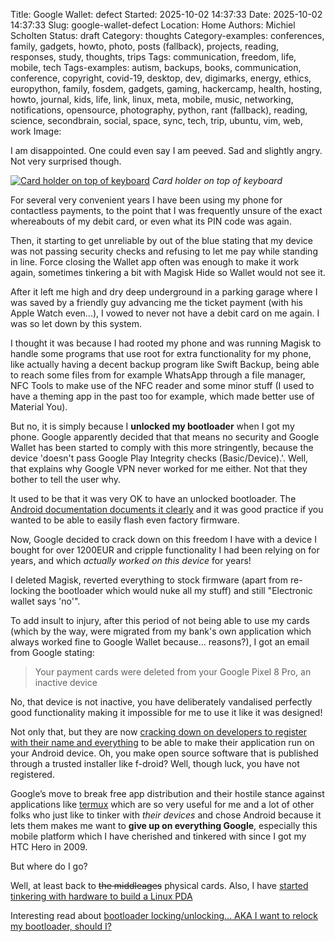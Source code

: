 Title: Google Wallet: defect
Started: 2025-10-02 14:37:33
Date: 2025-10-02 14:37:33
Slug: google-wallet-defect
Location: Home
Authors: Michiel Scholten
Status: draft
Category: thoughts
Category-examples: conferences, family, gadgets, howto, photo, posts (fallback), projects, reading, responses, study, thoughts, trips
Tags: communication, freedom, life, mobile, tech
Tags-examples: autism, backups, books, communication, conference, copyright, covid-19, desktop, dev, digimarks, energy, ethics, europython, family, fosdem, gadgets, gaming, hackercamp, health, hosting, howto, journal, kids, life, link, linux, meta, mobile, music, networking, notifications, opensource, photography, python, rant (fallback), reading, science, secondbrain, social, space, sync, tech, trip, ubuntu, vim, web, work
Image: 

I am disappointed. One could even say I am peeved. Sad and slightly angry. Not very surprised though.

[![Card holder on top of keyboard](https://dammit.nl/images/content/example.png)](https://dammit.nl/images/content/example.png)
_Card holder on top of keyboard_

For several very convenient years I have been using my phone for contactless payments, to the point that I was frequently unsure of the exact whereabouts of my debit card, or even what its PIN code was again.

Then, it starting to get unreliable by out of the blue stating that my device was not passing security checks and refusing to let me pay while standing in line. Force closing the Wallet app often was enough to make it work again, sometimes tinkering a bit with Magisk Hide so Wallet would not see it.

After it left me high and dry deep underground in a parking garage where I was saved by a friendly guy advancing me the ticket payment (with his Apple Watch even...), I vowed to never not have a debit card on me again. I was so let down by this system.

I thought it was because I had rooted my phone and was running Magisk to handle some programs that use root for extra functionality for my phone, like actually having a decent backup program like Swift Backup, being able to reach some files from for example WhatsApp through a file manager, NFC Tools to make use of the NFC reader and some minor stuff (I used to have a theming app in the past too for example, which made better use of Material You).

But no, it is simply because I **unlocked my bootloader** when I got my phone. Google apparently decided that that means no security and Google Wallet has been started to comply with this more stringently, because the device 'doesn't pass Google Play Integrity checks (Basic/Device).'. Well, that explains why Google VPN never worked for me either. Not that they bother to tell the user why.

It used to be that it was very OK to have an unlocked bootloader. The [Android documentation documents it clearly](https://source.android.com/docs/core/architecture/bootloader/locking_unlocking) and it was good practice if you wanted to be able to easily flash even factory firmware.

Now, Google decided to crack down on this freedom I have with a device I bought for over 1200EUR and cripple functionality I had been relying on for years, and which *actually worked on this device* for years!

I deleted Magisk, reverted everything to stock firmware (apart from re-locking the bootloader which would nuke all my stuff) and still "Electronic wallet says 'no'".

To add insult to injury, after this period of not being able to use my cards (which by the way, were migrated from my bank's own application which always worked fine to Google Wallet because... reasons?), I got an email from Google stating:

> Your payment cards were deleted from your Google Pixel 8 Pro, an inactive device

No, that device is not inactive, you have deliberately vandalised perfectly good functionality making it impossible for me to use it like it was designed!

Not only that, but they are now [cracking down on developers to register with their name and everything](https://f-droid.org/de/2025/09/29/google-developer-registration-decree.html) to be able to make their application run on your Android device. Oh, you make open source software that is published through a trusted installer like f-droid? Well, though luck, you have not registered.

Google’s move to break free app distribution and their hostile stance against applications like [termux](https://termux.dev/en/) which are so very useful for me and a lot of other folks who just like to tinker with *their devices* and chose Android because it lets them makes me want to **give up on everything Google**, especially this mobile platform which I have cherished and tinkered with since I got my HTC Hero in 2009.

But where do I go?

Well, at least back to ~~the middleages~~ physical cards. Also, I have [started tinkering with hardware to build a Linux PDA](https://shuttereye.org/home/tech/zyberdeck/PXL_20250919_100237353.jpg/view/)



Interesting read about [bootloader locking/unlocking... AKA I want to relock my bootloader, should I?](https://www.reddit.com/r/LineageOS/comments/n7yo7u/a_discussion_about_bootloader_lockingunlocking/)

<!-- -- Cheat-sheet ------

[books page]({filename}../pages/books.md)
[hello post]({filename}../posts/hello.md)
[![Linked image](https://dammit.nl/images/content/example.png)](https://dammit.nl/images/content/example.png)
[![Linked gallery image](https://shuttereye.org/images/70/707272f27b6b7a68_2000-2000.jpg)](https://shuttereye.org/gallery/subgallery/IMG_example.jpg/view/)
-->
